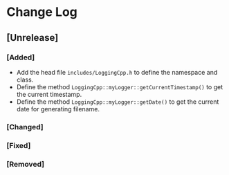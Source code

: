 # Change Log

## [Unrelease]
### [Added]
- Add the head file `includes/LoggingCpp.h` to define the namespace and class.
- Define the method `LoggingCpp::myLogger::getCurrentTimestamp()` to get the current timestamp.
- Define the method `LoggingCpp::myLogger::getDate()` to get the current date for generating filename.

### [Changed]

### [Fixed]

### [Removed]

